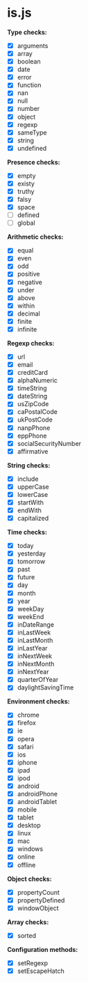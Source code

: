 is.js
=====

**Type checks:**
- [x] arguments
- [x] array
- [x] boolean
- [x] date
- [x] error
- [x] function
- [x] nan
- [x] null
- [x] number
- [x] object
- [x] regexp
- [x] sameType
- [x] string
- [x] undefined

**Presence checks:**
- [x] empty
- [x] existy
- [x] truthy
- [x] falsy
- [x] space
- [ ] defined
- [ ] global

**Arithmetic checks:**
- [x] equal
- [x] even
- [x] odd
- [x] positive
- [x] negative
- [x] under
- [x] above
- [x] within
- [x] decimal
- [x] finite
- [x] infinite

**Regexp checks:**
- [x] url
- [x] email
- [x] creditCard
- [x] alphaNumeric
- [x] timeString
- [x] dateString
- [x] usZipCode
- [x] caPostalCode
- [x] ukPostCode
- [x] nanpPhone
- [x] eppPhone
- [x] socialSecurityNumber
- [x] affirmative

**String checks:**
- [x] include
- [x] upperCase
- [x] lowerCase
- [x] startWith
- [x] endWith
- [x] capitalized

**Time checks:**
- [x] today
- [x] yesterday
- [x] tomorrow
- [x] past
- [x] future
- [x] day
- [x] month
- [x] year
- [x] weekDay
- [x] weekEnd
- [x] inDateRange
- [x] inLastWeek
- [x] inLastMonth
- [x] inLastYear
- [x] inNextWeek
- [x] inNextMonth
- [x] inNextYear
- [x] quarterOfYear
- [x] daylightSavingTime

**Environment checks:**
- [x] chrome
- [x] firefox
- [x] ie
- [x] opera
- [x] safari
- [x] ios
- [x] iphone
- [x] ipad
- [x] ipod
- [x] android
- [x] androidPhone
- [x] androidTablet
- [x] mobile
- [x] tablet
- [x] desktop
- [x] linux
- [x] mac
- [x] windows
- [x] online
- [x] offline

**Object checks:**
- [x] propertyCount
- [x] propertyDefined
- [x] windowObject

**Array checks:**
- [x] sorted

**Configuration methods:**
- [x] setRegexp
- [x] setEscapeHatch
